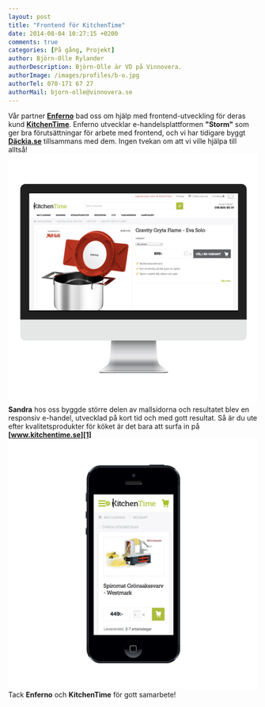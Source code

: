 ```yaml
---
layout: post
title: "Frontend för KitchenTime"
date: 2014-08-04 10:27:15 +0200
comments: true
categories: [På gång, Projekt]
author: Björn-Olle Rylander
authorDescription: Björn-Olle är VD på Vinnovera.
authorImage: /images/profiles/b-o.jpg
authorTel: 070-171 67 27
authorMail: bjorn-olle@vinnovera.se
---
```

Vår partner **[Enferno][0]** bad oss om hjälp med frontend-utveckling för deras kund **[KitchenTime][1]**.<!--more--> Enferno utvecklar e-handelsplattformen **"Storm"** som ger bra förutsättningar för arbete med frontend,  och vi har tidigare byggt **[Däckia.se][2]** tillsammans med dem. Ingen tvekan om att vi ville hjälpa till alltså!
![Desktop][00]
**Sandra** hos oss byggde större delen av mallsidorna och resultatet blev en responsiv e-handel, utvecklad på kort tid och med gott resultat. Så är du ute efter kvalitetsprodukter för köket är det bara att surfa in på **[www.kitchentime.se][1]**
![Mobile][01]
Tack **Enferno** och **KitchenTime** för gott samarbete!

[0]: http://www.enferno.se/
[1]: http://kitchentime.se/
[2]: /projekt/dackia

[00]: /images/content/posts/kitchen-time/screenshot-desktop.png
[01]: /images/content/posts/kitchen-time/screenshot-mobile.png